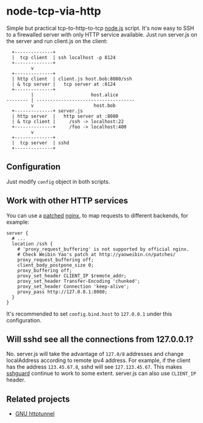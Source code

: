 node-tcp-via-http
=================

Simple but practical tcp-to-http-to-tcp [node.js](http://nodejs.org/) script.
It's now easy to SSH to a firewalled server with only HTTP service available.
Just run server.js on the server and run client.js on the client:

      +--------------+
      |  tcp client  | ssh localhost -p 8124
      +--------------+
             v
      +--------------+
      | http client  | client.js host.bob:8080/ssh
      | & tcp server |   tcp server at :8124
      +--------------+
             |                     host.alice
    -------- | ------------------------------------
             v                      host.bob
      +--------------+ server.js
      | http server  |   http server at :8080
      | & tcp client |     /ssh -> localhost:22
      +--------------+     /foo -> localhost:400
             v
      +--------------+
      |  tcp server  | sshd
      +--------------+

Configuration
-------------
Just modify `config` object in both scripts.


Work with other HTTP services
-----------------------------
You can use a [patched](http://yaoweibin.cn/patches/) [nginx](https://github.com/quark-zju/nginx/tree/req-no-buffer), to map requests to different backends, for example:

    server {
      # ...
      location /ssh {
        # 'proxy_request_buffering' is not supported by official nginx.
        # Check Weibin Yao's patch at http://yaoweibin.cn/patches/
        proxy_request_buffering off;
        client_body_postpone_size 0;
        proxy_buffering off;
        proxy_set_header CLIENT_IP $remote_addr;
        proxy_set_header Transfer-Encoding 'chunked';
        proxy_set_header Connection 'keep-alive';
        proxy_pass http://127.0.0.1:8080;
      }
    }

It's recommended to set `config.bind.host` to `127.0.0.1` under this configuration.


Will sshd see all the connections from 127.0.0.1?
-------------------------------------------------
No. server.js will take the advantage of `127.0/8` addresses and change localAddress according to remote ipv4 address.
For example, if the client has the address `123.45.67.8`, sshd will see `127.123.45.67`. This makes [sshguard](https://github.com/schmurfy/sshguard) continue to work to some extent.
server.js can also use `CLIENT_IP` header.


Related projects
----------------
* [GNU httptunnel](http://www.nocrew.org/software/httptunnel.html)
